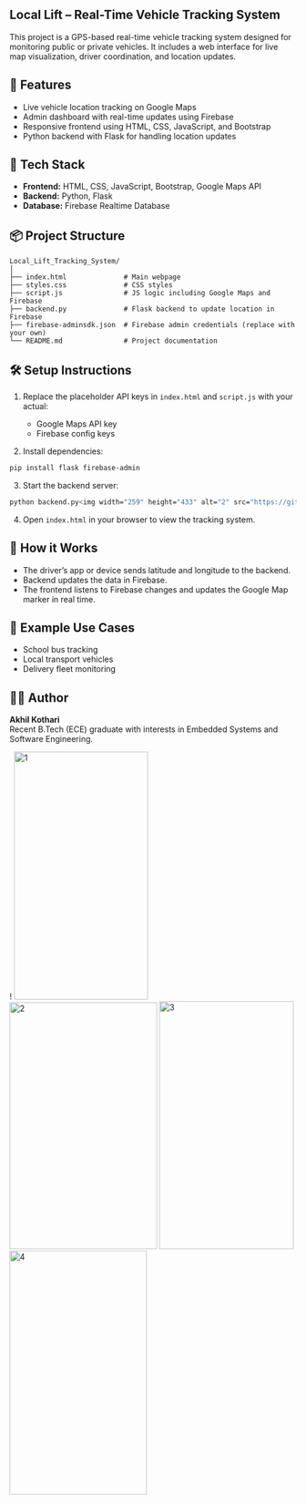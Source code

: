 ## Local Lift – Real-Time Vehicle Tracking System

This project is a GPS-based real-time vehicle tracking system designed for monitoring public or private vehicles. It includes a web interface for live map visualization, driver coordination, and location updates.

## 🔧 Features

- Live vehicle location tracking on Google Maps
- Admin dashboard with real-time updates using Firebase
- Responsive frontend using HTML, CSS, JavaScript, and Bootstrap
- Python backend with Flask for handling location updates

## 🚀 Tech Stack

- **Frontend:** HTML, CSS, JavaScript, Bootstrap, Google Maps API
- **Backend:** Python, Flask
- **Database:** Firebase Realtime Database

## 📦 Project Structure

```
Local_Lift_Tracking_System/
│
├── index.html              # Main webpage
├── styles.css              # CSS styles
├── script.js               # JS logic including Google Maps and Firebase
├── backend.py              # Flask backend to update location in Firebase
├── firebase-adminsdk.json  # Firebase admin credentials (replace with your own)
└── README.md               # Project documentation
```

## 🛠️ Setup Instructions

1. Replace the placeholder API keys in `index.html` and `script.js` with your actual:
   - Google Maps API key
   - Firebase config keys

2. Install dependencies:
```bash
pip install flask firebase-admin
```

3. Start the backend server:
```bash
python backend.py<img width="259" height="433" alt="2" src="https://github.com/user-attachments/assets/b51d0d7a-1199-4f4c-9b64-2b3c5f71615c" />

```

4. Open `index.html` in your browser to view the tracking system.

## 🧠 How it Works

- The driver’s app or device sends latitude and longitude to the backend.
- Backend updates the data in Firebase.
- The frontend listens to Firebase changes and updates the Google Map marker in real time.

## 📍 Example Use Cases

- School bus tracking
- Local transport vehicles
- Delivery fleet monitoring

## 👨‍💻 Author

**Akhil Kothari**  
Recent B.Tech (ECE) graduate with interests in Embedded Systems and Software Engineering.


!
<img width="235" height="435" alt="1" src="https://github.com/user-attachments/assets/a4f309a2-b5fd-408f-85be-312146189534" />
<img width="259" height="433" alt="2" src="https://github.com/user-attachments/assets/df5bd301-6eae-4ac3-bcbd-2ebd4dd29f92" />
<img width="236" height="435" alt="3" src="https://github.com/user-attachments/assets/a01b8442-0eee-466a-91b4-626560a222ef" />
<img width="241" height="428" alt="4" src="https://github.com/user-attachments/assets/21bf1b8a-5c45-4c41-a247-893d04d95aa3" />
